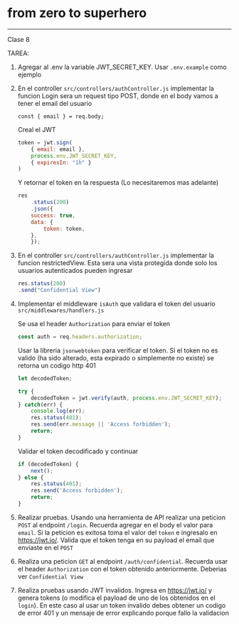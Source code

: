 # from zero to superhero

---------

Clase 8

TAREA:

1. Agregar al .env la variable JWT_SECRET_KEY. Usar `.env.example` como ejemplo
2. En el controller `src/controllers/authController.js` implementar la funcion Login sera un request tipo POST, donde en el body vamos a tener el email del usuario

    ``` const { email } = req.body; ```

    Creal el JWT

    ```js
    token = jwt.sign(
        { email: email },
        process.env.JWT_SECRET_KEY,
        { expiresIn: "1h" }
    )
    ```

    Y retornar el token en la respuesta (Lo necesitaremos mas adelante)

    ```js
    res
        .status(200)
        .json({
        success: true,
        data: {
            token: token,
        },
        });
    ```

3. En el controller `src/controllers/authController.js` implementar la funcion restrictedView. Esta sera una vista protegida donde solo los usuarios autenticados pueden ingresar

    ```js
    res.status(200)
    .send("Confidential View")
    ```
4. Implementar el middleware `isAuth` que validara el token del usuario `src/middlewares/handlers.js`

    Se usa el header `Authorization` para enviar el token
    ```js
    const auth = req.headers.authorization;
    ```

    Usar la libreria `jsonwebtoken` para verificar el token. Si el token no es valido (ha sido alterado, esta expirado o simplemente no existe) se retorna un codigo http 401  

    ```js
    let decodedToken;

    try {
        decodedToken = jwt.verify(auth, process.env.JWT_SECRET_KEY);
    } catch(err) {
        console.log(err);
        res.status(401);
        res.send(err.message || 'Access forbidden');
        return;
    }
    ```

    Validar el token decodificado y continuar

    ```js
    if (decodedToken) {
        next();
    } else {
        res.status(401);
        res.send('Access forbidden');
        return;
    }
    ```

5. Realizar pruebas. Usando una herramienta de API realizar una peticion `POST` al endpoint `/login`. Recuerda agregar en el body el valor para `email`. Si la peticion es exitosa toma el valor del `token` e ingresalo en https://jwt.io/. Valida que el token tenga en su payload el email que enviaste en el `POST`

6. Realiza una peticion `GET` al endpoint `/auth/confidential`. Recuerda usar el header `Authorization` con el token obtenido anteriormente. Deberias ver `Confidential View` 

7. Realiza pruebas usando JWT invalidos. Ingresa en https://jwt.io/ y genera tokens (o modifica el payload de uno de los obtenidos en el `login`). En este caso al usar un token invalido debes obtener un codigo de error 401 y un mensaje de error explicando porque fallo la validacion

